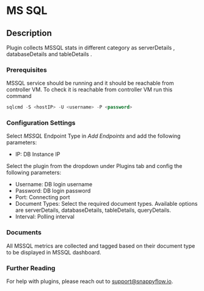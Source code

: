 # MS SQL

## Description

Plugin collects MSSQL stats in different category as serverDetails , databaseDetails and tableDetails .

### Prerequisites

MSSQL service should be running and it should be reachable from controller VM. To check it is reachable from controller VM run this command 


   ```sql
 sqlcmd -S <hostIP> -U <username> -P <password>
   ```



### Configuration Settings

Select *MSSQL* Endpoint Type in *Add Endpoints* and add the following parameters:
- IP: DB Instance IP

Select the plugin from the dropdown under Plugins tab and config the following parameters:
- Username: DB login username
- Password: DB login password
- Port: Connecting port
- Document Types: Select the required document types. Available options are serverDetails, databaseDetails, tableDetails, queryDetails.
- Interval: Polling interval


### Documents

All MSSQL metrics are collected and tagged based on their document type to be displayed in MSSQL dashboard.

### Further Reading

For help with plugins, please reach out to [support@snappyflow.io](mailto:support@snappyflow.io).